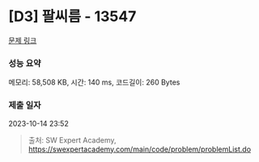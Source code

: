 # [D3] 팔씨름 - 13547 

[문제 링크](https://swexpertacademy.com/main/code/problem/problemDetail.do?contestProbId=AX6PP9G6p1sDFAS9) 

### 성능 요약

메모리: 58,508 KB, 시간: 140 ms, 코드길이: 260 Bytes

### 제출 일자

2023-10-14 23:52



> 출처: SW Expert Academy, https://swexpertacademy.com/main/code/problem/problemList.do
